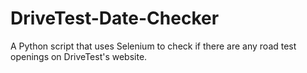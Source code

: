 # DriveTest-Date-Checker
A Python script that uses Selenium to check if there are any road test openings on DriveTest's website. 
